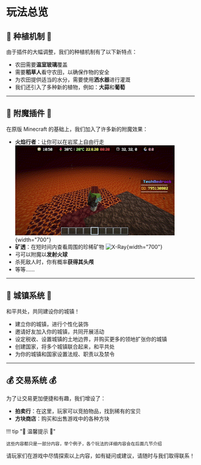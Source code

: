 # 玩法总览

## 🌱 种植机制 🌱

由于插件的大幅调整，我们的种植机制有了以下新特点：

- 农田需要**温室玻璃**覆盖
- 需要**稻草人**看守农田，以确保作物的安全
- 为农田提供适当的水分，需要使用**洒水器**进行灌溉
- 我们还引入了多种新的植物，例如：**大蒜**和**葡萄**

---

## 🌟 附魔插件 🌟

在原版 Minecraft 的基础上，我们加入了许多新的附魔效果：

- **火焰行者**：让你可以在岩浆上自由行走
![FlameWalker](./gameplayImages/FlameWalker.webp){width="700"}
- **矿透**：在短时间内查看周围的珍稀矿物
![X-Ray](./gameplayImages/Xray.webp){width="700"}
- 弓可以附魔以**发射火球**
- 杀死敌人时，你有概率**获得其头颅**
- 等等......

---

## 🏰 城镇系统 🏰

和平共处，共同建设你的城镇！

- 建立你的城镇，进行个性化装饰
- 邀请好友加入你的城镇，共同开展活动
- 设定税收、设置城镇的土地边界，并购买更多的领地扩张你的城镇
- 创建国家，将多个城镇联合起来，和平共处
- 为你的城镇和国家设置法规、职责以及禁令

---

## 💰 交易系统 💰

为了让交易更加便捷和有趣，我们增设了：

- **拍卖行**：在这里，玩家可以竞拍物品，找到稀有的宝贝
- **方块商店**：购买和出售游戏中的各种方块

!!! tip "🔔 温馨提示 🔔"

    这些内容都只是一部分内容，举个例子，各个玩法的详细内容会在后面几节介绍

请玩家们在游戏中尽情探索以上内容，如有疑问或建议，请随时与我们取得联系！
